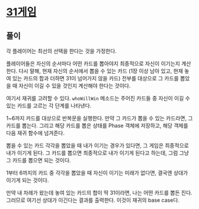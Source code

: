 # [31게임](https://www.acmicpc.net/problem/4148)

## 풀이
각 플레이어는 최선의 선택을 한다는 것을 가정한다.

플레이어들은 자신의 순서마다 어떤 카드를 뽑아야지 최종적으로 자신이 이기는지 계산한다. 다시 말해, 현재 자신의 순서에서 뽑을 수 있는 카드 (1장 이상 남아 있고, 현재 놓여 있는 카드의 합과 더하면 31이 넘어가지 않을 카드) 전부를 대상으로 그 카드를 뽑았을 때 자신이 이길 수 있을 것인지 계산해야 한다는 것이다.

여기서 재귀를 고려할 수 있다. ```whoWillWin``` 메소드는 주어진 카드들 중 자신이 이길 수 있는 카드를 고르는 각 단계를 나타낸다.

1~6까지 카드를 대상으로 반복문을 실행한다. 만약 그 카드가 뽑을 수 있는 카드라면, 그 카드를 뽑는다. 그리고 해당 카드를 뽑은 상태를 Phase 객체에 저장하고, 해당 객체를 다음 재귀 함수에 넘겨준다.


뽑을 수 있는 카드 각각을 뽑았을 때 내가 이기는 경우가 있다면, 그 게임은 최종적으로 내가 이기게 된다. 그 카드를 뽑으면 최종적으로 내가 이기게 된다고 하는데, 그럼 그냥 그 카드를 뽑으면 되는 것이다.

1부터 6까지의 카드 중 각각을 뽑았을 때 자신이 이기는 미래가 없다면, 결국엔 상대가 이기게 되는 것이다.

만약 내 차례가 왔는데 놓여 있는 카드의 합이 딱 31이라면, 나는 어떤 카드를 뽑든 진다. 그러므로 여기선 상대가 이긴다는 결과를 출력한다. 이것이 재귀의 base case다.